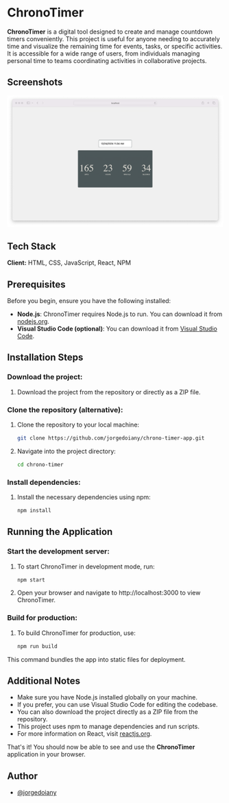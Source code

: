 # ChronoTimer

**ChronoTimer** is a digital tool designed to create and manage countdown timers conveniently. This project is useful for anyone needing to accurately time and visualize the remaining time for events, tasks, or specific activities. It is accessible for a wide range of users, from individuals managing personal time to teams coordinating activities in collaborative projects.

## Screenshots

![App Screenshot](./public/chrono-img.png)

## Tech Stack

**Client:** HTML, CSS, JavaScript, React, NPM

## Prerequisites

Before you begin, ensure you have the following installed:

- **Node.js**: ChronoTimer requires Node.js to run. You can download it from [nodejs.org](https://nodejs.org/).
- **Visual Studio Code (optional)**: You can download it from [Visual Studio Code](https://code.visualstudio.com/).

## Installation Steps

### Download the project:

1. Download the project from the repository or directly as a ZIP file.

### Clone the repository (alternative):

1. Clone the repository to your local machine:

   ```bash
   git clone https://github.com/jorgedoiany/chrono-timer-app.git

   ```

2. Navigate into the project directory:

   ```bash
   cd chrono-timer
   ```

### Install dependencies:

1. Install the necessary dependencies using npm:

   ```bash
   npm install
   ```

## Running the Application

### Start the development server:

1. To start ChronoTimer in development mode, run:

   ```bash
   npm start

   ```

2. Open your browser and navigate to http://localhost:3000 to view ChronoTimer.

### Build for production:

1. To build ChronoTimer for production, use:

   ```bash
   npm run build
   ```

This command bundles the app into static files for deployment.

## Additional Notes

- Make sure you have Node.js installed globally on your machine.
- If you prefer, you can use Visual Studio Code for editing the codebase.
- You can also download the project directly as a ZIP file from the repository.
- This project uses npm to manage dependencies and run scripts.
- For more information on React, visit [reactjs.org](https://react.dev/).

That's it! You should now be able to see and use the **ChronoTimer** application in your browser.

## Author

- [@jorgedoiany](https://github.com/jorgedoiany)
